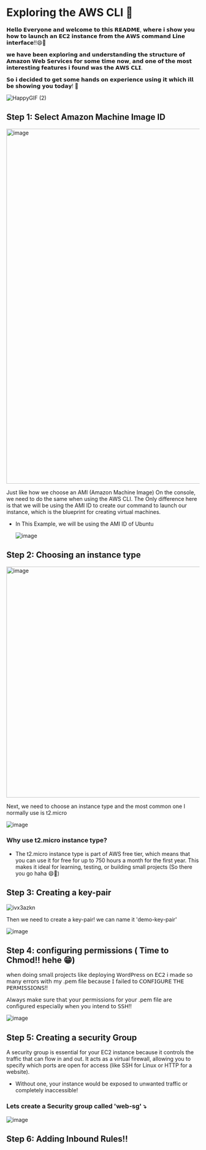 # Exploring the AWS CLI 🚀

𝗛𝗲𝗹𝗹𝗼 𝗘𝘃𝗲𝗿𝘆𝗼𝗻𝗲 𝗮𝗻𝗱 𝘄𝗲𝗹𝗰𝗼𝗺𝗲 𝘁𝗼 𝘁𝗵𝗶𝘀 𝗥𝗘𝗔𝗗𝗠𝗘, 𝘄𝗵𝗲𝗿𝗲 𝗶 𝘀𝗵𝗼𝘄 𝘆𝗼𝘂 𝗵𝗼𝘄 𝘁𝗼 𝗹𝗮𝘂𝗻𝗰𝗵 𝗮𝗻 𝗘𝗖𝟮 𝗶𝗻𝘀𝘁𝗮𝗻𝗰𝗲 𝗳𝗿𝗼𝗺 𝘁𝗵𝗲 𝗔𝗪𝗦 𝗰𝗼𝗺𝗺𝗮𝗻𝗱 𝗟𝗶𝗻𝗲 𝗶𝗻𝘁𝗲𝗿𝗳𝗮𝗰𝗲!!😄👋

𝘄𝗲 𝗵𝗮𝘃𝗲 𝗯𝗲𝗲𝗻 𝗲𝘅𝗽𝗹𝗼𝗿𝗶𝗻𝗴 𝗮𝗻𝗱 𝘂𝗻𝗱𝗲𝗿𝘀𝘁𝗮𝗻𝗱𝗶𝗻𝗴 𝘁𝗵𝗲 𝘀𝘁𝗿𝘂𝗰𝘁𝘂𝗿𝗲 𝗼𝗳 𝗔𝗺𝗮𝘇𝗼𝗻 𝗪𝗲𝗯 𝗦𝗲𝗿𝘃𝗶𝗰𝗲𝘀 𝗳𝗼𝗿 𝘀𝗼𝗺𝗲 𝘁𝗶𝗺𝗲 𝗻𝗼𝘄, 𝗮𝗻𝗱 𝗼𝗻𝗲 𝗼𝗳 𝘁𝗵𝗲 𝗺𝗼𝘀𝘁 𝗶𝗻𝘁𝗲𝗿𝗲𝘀𝘁𝗶𝗻𝗴 𝗳𝗲𝗮𝘁𝘂𝗿𝗲𝘀 𝗶 𝗳𝗼𝘂𝗻𝗱 𝘄𝗮𝘀 𝘁𝗵𝗲 𝗔𝗪𝗦 𝗖𝗟𝗜. 

𝗦𝗼 𝗶 𝗱𝗲𝗰𝗶𝗱𝗲𝗱 𝘁𝗼 𝗴𝗲𝘁 𝘀𝗼𝗺𝗲 𝗵𝗮𝗻𝗱𝘀 𝗼𝗻 𝗲𝘅𝗽𝗲𝗿𝗶𝗲𝗻𝗰𝗲 𝘂𝘀𝗶𝗻𝗴 𝗶𝘁 𝘄𝗵𝗶𝗰𝗵 𝗶𝗹𝗹 𝗯𝗲 𝘀𝗵𝗼𝘄𝗶𝗻𝗴 𝘆𝗼𝘂 𝘁𝗼𝗱𝗮𝘆! 🚀

![HappyGIF (2)](https://github.com/user-attachments/assets/83fe9b48-8a10-40cf-b80e-068f5f749571)

## Step 1: Select Amazon Machine Image ID
<img width="925" alt="image" src="https://github.com/user-attachments/assets/2de42c78-0250-4404-b923-f5e8049d34c8">

Just like how we choose an AMI (Amazon Machine Image) On the console, we need to do the same when using the AWS CLI. The Only difference here is that we will be using the AMI ID to create our command to launch our instance, which is the blueprint for creating virtual machines.

- In This Example, we will be using the AMI ID of Ubuntu

  ![image](https://github.com/user-attachments/assets/dfc3b1d9-7b5a-4cf9-a76e-098923bc9624)

## Step 2: Choosing an instance type 
<img width="602" alt="image" src="https://github.com/user-attachments/assets/74da0421-87fe-4ce4-b0ad-cdf010c5110f">

Next, we need to choose an instance type and the most common one I normally use is t2.micro

![image](https://github.com/user-attachments/assets/cd98afc4-6991-4660-ae50-ca6a398cca0d)

### Why use t2.micro instance type?

- The t2.micro instance type is part of AWS free tier, which means that you can use it for free for up to 750 hours a month for the first year. This makes it ideal for learning, testing, or building small projects (So there you go haha 😄🙌)

## Step 3: Creating a key-pair
![ivx3azkn](https://github.com/user-attachments/assets/9121b9c3-726c-4c97-94ec-50a15c2a813a)

Then we need to create a key-pair! we can name it 'demo-key-pair'

![image](https://github.com/user-attachments/assets/cc300061-31db-48ae-87db-691f9e487374)

## Step 4: configuring permissions ( Time to Chmod!! hehe 😁)

𝗐𝗁𝖾𝗇 𝖽𝗈𝗂𝗇𝗀 𝗌𝗆𝖺𝗅𝗅 𝗉𝗋𝗈𝗃𝖾𝖼𝗍𝗌 𝗅𝗂𝗄𝖾 𝖽𝖾𝗉𝗅𝗈𝗒𝗂𝗇𝗀 𝖶𝗈𝗋𝖽𝖯𝗋𝖾𝗌𝗌 𝗈𝗇 𝖤𝖢𝟤 𝗂 𝗆𝖺𝖽𝖾 𝗌𝗈 𝗆𝖺𝗇𝗒 𝖾𝗋𝗋𝗈𝗋𝗌 𝗐𝗂𝗍𝗁 𝗆𝗒 .𝗉𝖾𝗆 𝖿𝗂𝗅𝖾 𝖻𝖾𝖼𝖺𝗎𝗌𝖾 𝖨 𝖿𝖺𝗂𝗅𝖾𝖽 𝗍𝗈 𝖢𝖮𝖭𝖥𝖨𝖦𝖴𝖱𝖤 𝖳𝖧𝖤 𝖯𝖤𝖱𝖬𝖨𝖲𝖲𝖨𝖮𝖭𝖲!!

𝖠𝗅𝗐𝖺𝗒𝗌 𝗆𝖺𝗄𝖾 𝗌𝗎𝗋𝖾 𝗍𝗁𝖺𝗍 𝗒𝗈𝗎𝗋 𝗉𝖾𝗋𝗆𝗂𝗌𝗌𝗂𝗈𝗇𝗌 𝖿𝗈𝗋 𝗒𝗈𝗎𝗋 .𝗉𝖾𝗆 𝖿𝗂𝗅𝖾 𝖺𝗋𝖾 𝖼𝗈𝗇𝖿𝗂𝗀𝗎𝗋𝖾𝖽 𝖾𝗌𝗉𝖾𝖼𝗂𝖺𝗅𝗅𝗒 𝗐𝗁𝖾𝗇 𝗒𝗈𝗎 𝗂𝗇𝗍𝖾𝗇𝖽 𝗍𝗈 𝖲𝖲𝖧!!

![image](https://github.com/user-attachments/assets/d339f8b2-e3f7-4d25-923a-fb97c5e1686c)

## Step 5: Creating a security Group 

A security group is essential for your EC2 instance because it controls the traffic that can flow in and out. It acts as a virtual firewall, allowing you to specify which ports are open for access (like SSH for Linux or HTTP for a website). 

- Without one, your instance would be exposed to unwanted traffic or completely inaccessible!

### Lets create a Security group called 'web-sg' ⤵️
![image](https://github.com/user-attachments/assets/284e94c6-d82e-46a6-a1bc-46b56e024fea)

## Step 6: Adding Inbound Rules!!
